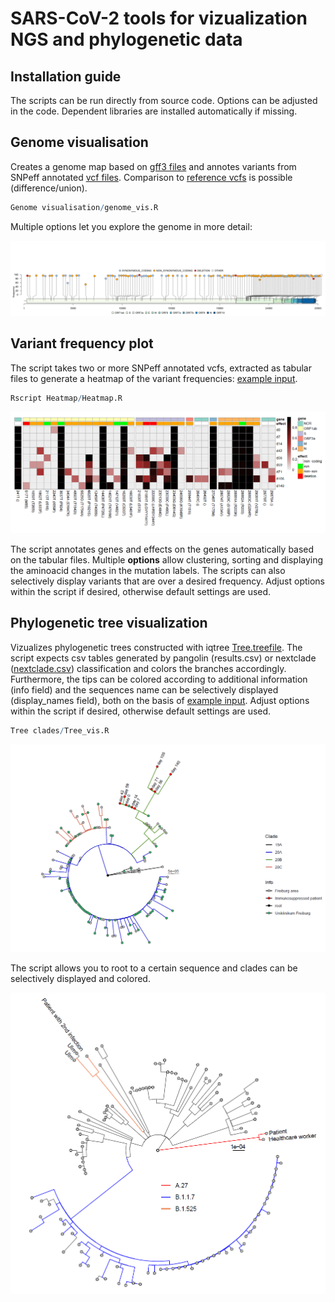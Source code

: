 # SARS-CoV-2 tools for vizualization NGS and phylogenetic data


## Installation guide

The scripts can be run directly from source code. Options can be adjusted in the code. Dependent libraries are installed automatically if missing.

## Genome visualisation

Creates a genome map based on [gff3 files](https://github.com/jonas-fuchs/SARS-CoV-2-analyses/tree/main/Genome%20visualisation/sequence.gff3) and annotes variants from SNPeff annotated [vcf files](https://github.com/jonas-fuchs/SARS-CoV-2-analyses/tree/main/Genome%20visualisation/test.vcf). Comparison to [reference vcfs](https://github.com/jonas-fuchs/SARS-CoV-2-analyses/tree/main/Genome%20visualisation/ref.vcf) is possible (difference/union).

```R
Genome visualisation/genome_vis.R
```

Multiple options let you explore the genome in more detail:

![Example output](https://raw.githubusercontent.com/jonas-fuchs/SARS-CoV-2-analyses/main/Genome%20visualisation/gif.gif)


## Variant frequency plot

The script takes two or more SNPeff annotated vcfs, extracted as tabular files to generate a heatmap of the variant frequencies: [example input](https://github.com/jonas-fuchs/SARS-CoV-2-analyses/tree/main/Heatmap/example_input.rar). 

```R
Rscript Heatmap/Heatmap.R
```

![Example output](https://raw.githubusercontent.com/jonas-fuchs/SARS-CoV-2-analyses/main/Heatmap/Heatmap.png)

The script annotates genes and effects on the genes automatically based on the tabular files. Multiple **options** allow clustering, sorting and displaying the aminoacid changes in the mutation labels. The scripts can also selectively display variants that are over a desired frequency. Adjust options within the script if desired, otherwise default settings are used.

## Phylogenetic tree visualization

Vizualizes phylogenetic trees constructed with iqtree [Tree.treefile](https://github.com/jonas-fuchs/SARS-CoV-2-analyses/tree/main/Tree%20clades/Tree.treefile). The script expects csv tables generated by pangolin (results.csv) or nextclade ([nextclade.csv](https://github.com/jonas-fuchs/SARS-CoV-2-analyses/tree/main/Tree%20clades/nextclade.csv)) classification and colors the branches accordingly. Furthermore, the tips can be colored according to additional information (info field) and the sequences name can be selectively displayed (display_names field), both on the basis of [example input](https://github.com/jonas-fuchs/SARS-CoV-2-analyses/tree/main/Tree%20clades/Metadata.xlsx).
Adjust options within the script if desired, otherwise default settings are used.

```R
Tree clades/Tree_vis.R
```

![Example output](https://raw.githubusercontent.com/jonas-fuchs/SARS-CoV-2-analyses/main/Tree%20clades/Phylogenetic_tree_1.png)

The script allows you to root to a certain sequence and clades can be selectively displayed and colored.

![Example output](https://raw.githubusercontent.com/jonas-fuchs/SARS-CoV-2-analyses/main/Tree%20clades/Phylogenetic_tree_2.png)

